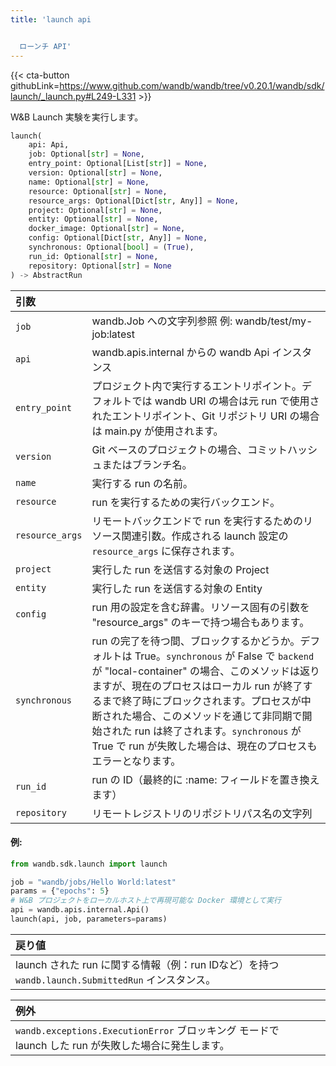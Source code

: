 ```yaml
---
title: 'launch api


  ローンチ API'
---
```


{{< cta-button githubLink=https://www.github.com/wandb/wandb/tree/v0.20.1/wandb/sdk/launch/_launch.py#L249-L331 >}}

W&B Launch 実験を実行します。

```python
launch(
    api: Api,
    job: Optional[str] = None,
    entry_point: Optional[List[str]] = None,
    version: Optional[str] = None,
    name: Optional[str] = None,
    resource: Optional[str] = None,
    resource_args: Optional[Dict[str, Any]] = None,
    project: Optional[str] = None,
    entity: Optional[str] = None,
    docker_image: Optional[str] = None,
    config: Optional[Dict[str, Any]] = None,
    synchronous: Optional[bool] = (True),
    run_id: Optional[str] = None,
    repository: Optional[str] = None
) -> AbstractRun
```

| 引数 |  |
| :--- | :--- |
|  `job` |  wandb.Job への文字列参照 例: wandb/test/my-job:latest |
|  `api` |  wandb.apis.internal からの wandb Api インスタンス |
|  `entry_point` |  プロジェクト内で実行するエントリポイント。デフォルトでは wandb URI の場合は元 run で使用されたエントリポイント、Git リポジトリ URI の場合は main.py が使用されます。 |
|  `version` |  Git ベースのプロジェクトの場合、コミットハッシュまたはブランチ名。 |
|  `name` |  実行する run の名前。 |
|  `resource` |  run を実行するための実行バックエンド。 |
|  `resource_args` |  リモートバックエンドで run を実行するためのリソース関連引数。作成される launch 設定の `resource_args` に保存されます。 |
|  `project` |  実行した run を送信する対象の Project |
|  `entity` |  実行した run を送信する対象の Entity |
|  `config` |  run 用の設定を含む辞書。リソース固有の引数を "resource_args" のキーで持つ場合もあります。 |
|  `synchronous` |  run の完了を待つ間、ブロックするかどうか。デフォルトは True。`synchronous` が False で `backend` が "local-container" の場合、このメソッドは返りますが、現在のプロセスはローカル run が終了するまで終了時にブロックされます。プロセスが中断された場合、このメソッドを通じて非同期で開始された run は終了されます。`synchronous` が True で run が失敗した場合は、現在のプロセスもエラーとなります。|
|  `run_id` |  run の ID（最終的に :name: フィールドを置き換えます）|
|  `repository` |  リモートレジストリのリポジトリパス名の文字列 |

#### 例:

```python
from wandb.sdk.launch import launch

job = "wandb/jobs/Hello World:latest"
params = {"epochs": 5}
# W&B プロジェクトをローカルホスト上で再現可能な Docker 環境として実行
api = wandb.apis.internal.Api()
launch(api, job, parameters=params)
```

| 戻り値 |  |
| :--- | :--- |
|  launch された run に関する情報（例：run IDなど）を持つ `wandb.launch.SubmittedRun` インスタンス。 |

| 例外 |  |
| :--- | :--- |
|  `wandb.exceptions.ExecutionError` ブロッキング モードで launch した run が失敗した場合に発生します。 |